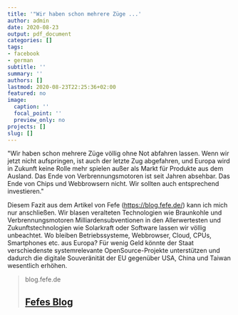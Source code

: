 ```yaml
---
title: '"Wir haben schon mehrere Züge ...'
author: admin
date: 2020-08-23
output: pdf_document
categories: []
tags:
- facebook
- german
subtitle: ''
summary: ''
authors: []
lastmod: 2020-08-23T22:25:36+02:00
featured: no
image:
  caption: ''
  focal_point: ''
  preview_only: no
projects: []
slug: []
---
```

"Wir haben schon mehrere Züge völlig ohne Not abfahren lassen. Wenn wir jetzt nicht aufspringen, ist auch der letzte Zug abgefahren, und Europa wird in Zukunft keine Rolle mehr spielen außer als Markt für Produkte aus dem Ausland. Das Ende von Verbrennungsmotoren ist seit Jahren absehbar. Das Ende von Chips und Webbrowsern nicht. Wir sollten auch entsprechend investieren."

Diesem Fazit aus dem Artikel von Fefe (https://blog.fefe.de/)  kann ich mich nur anschließen. Wir blasen veralteten Technologien wie Braunkohle und Verbrennungsmotoren Milliardensubventionen in den Allerwertesten und Zukunftstechnologien wie Solarkraft oder Software lassen wir völlig unbeachtet. Wo bleiben Betriebssysteme, Webbrowser, Cloud, CPUs, Smartphones etc. aus Europa? Für wenig Geld könnte der Staat verschiedenste systemrelevante OpenSource-Projekte unterstützen und dadurch die digitale Souveränität der EU gegenüber USA, China und Taiwan wesentlich erhöhen.
> blog.fefe.de
> ## [Fefes Blog](https://blog.fefe.de/)
>


